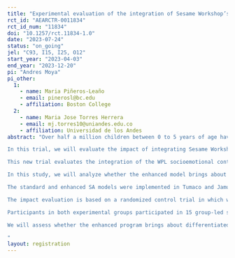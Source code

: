 ```yaml
---
title: "Experimental evaluation of the integration of Sesame Workshop’s Watch, Play, Learn and the Semillas de Apego intervention to foster maternal mental health and early childhood development among conflict-affected communities in Colombia"
rct_id: "AEARCTR-0011834"
rct_id_num: "11834"
doi: "10.1257/rct.11834-1.0"
date: "2023-07-24"
status: "on_going"
jel: "C93, I15, I25, O12"
start_year: "2023-04-03"
end_year: "2023-12-20"
pi: "Andres Moya"
pi_other:
  1:
    - name: Maria Piñeros-Leaño
    - email: pinerosl@bc.edu
    - affiliation: Boston College
  2:
    - name: Maria Jose Torres Herrera
    - email: mj.torres10@uniandes.edu.co
    - affiliation: Universidad de los Andes
abstract: "Over half a million children between 0 to 5 years of age have been affected by armed conflict and forced displacement in Colombia, while many others have been forced to migrate with their families from Venezuela. While conflict and displacement can bring about devastating effects for young children, healthy ad secure emotional attachments between children and caregivers can help regulate the socioemotional responses to stress and adversities and lay the foundations for proper early childhood development. 
In this trial, we will evaluate the impact of integrating Sesame Workshop’s Watch, Play, Learn (WPL) socioemotional content within the Semillas de Apego program (SA). The program is a community and group-based psychosocial intervention focused on restoring mental health and promoting healthy child-parent attachments of caregivers of young children in conflict-affected settings. Between 2018 and 2020, the impact evaluation of SA was implemented in Tumaco, Colombia with a sample of around 1,400 primary caregivers of children ages 2-5. The results of the impact evaluation demonstrate that the program had sizeable and statistically significant effects on caregiver mental health, the style and quality of the child-caregiver relationship, and on child mental health and development. 
This new trial evaluates the integration of the WPL socioemotional contents within the SA program to strengthen socio-emotional learning and regulation among the children of the caregivers participating in the SA group sessions. Specifically, the SA and WPL enhanced model integrates 23 socioemotional videos and 3 visual aids from WPL into the SA curriculum. While the SA standard approach targets children indirectly by supporting their caregivers, the enhanced model aims to reach children directly through the delivery of these contents and to strengthen caregivers’ capacities to connect with their children through 1) improved understanding of children’s social-emotional development; 2) specific age-appropriate contents that enable caregivers to engage with their children’s in social-emotional learning ; 3) increased avenues for socioemotional co-regulation (this is, the improved socioemotional regulation of children will have positive effects on their caregivers, which will then create positive feedbacks on children themselves). 
In this study, we will analyze whether the enhanced model brings about additional impacts on caregivers’ mental health, caregiver-child relationships, and children’s developmental outcomes. Since we are limited by the study’s sample and underpowered, this trial should be considered as a feasibility study with the hope of a future well-powered impact evaluation. In parallel, we will conduct a process evaluation based on the principles of implementation science to understand the processes and factors that enable or hinder the appropriate integration of the two programs.  
The standard and enhanced SA models were implemented in Tumaco and Jamundí, two municipalities in Colombia heavily affected by violence and poverty during the first cohort of 2023 (April – July). Over a time span of 7 months, we will follow the implementation of the enhanced program with 20 groups of on average 16 participants each, all of them mothers or primary caregivers of children 3 to 5, thereby reaching a total of 320 participants and their children. 
The impact evaluation is based on a randomized control trial in which we will assign eligible subjects to two experimental arms: the standard program, which serves as the control, and the enhanced model, which in this case will be the treatment group. We randomly assigned the implementation groups (n=19) to the treatment (n=9) and control arms (n=10). In this case, each implementation group corresponds to a different neighborhood, meaning that random assignment was conducted at the neighborhood level. 
Participants in both experimental groups participated in 15 group-led sessions over the period of 3 months. Participants in the treatment (enhanced model) group will also have access to WPL videos starting from the 7th session when the program changes focus from the caregiver to the child and their relationship. 
We will assess whether the enhanced program brings about differentiated positive and sequential impacts on the following dimensions, relative to the standard program: (i) primary caregiver’s mental health, (ii) child-parent relationship, (iii) quality of the child-parent emotional bond, (iv) children’s mental health, and (v) children’s cognitive and socioemotional development. For this purpose, data will be collected by an independent firm at baseline and two post-intervention assessments: immediately after the intervention and 4 months after the implementation has concluded to understand the short-run impacts of the enhanced model and whether these impacts persist over time. 
"
layout: registration
---
```


